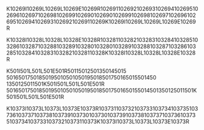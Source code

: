 K10269I10269L10269L10269E10269R10269110269210269310269410269510269610269710269810269910269010269010269910269810269710269610269510269410269310269210269110269K10269I10269L10269L10269E10269R

K10328I10328L10328L10328E10328R10328110328210328310328410328510328610328710328810328910328010328010328910328810328710328610328510328410328310328210328110328K10328I10328L10328L10328E10328R

K501I501L501L501E501R50115012501350145015
50165017501850195010501050195018501750165015501450
1350125011501K501I501L501L501E501R
501650175018501950105010501950185017501650155014501350125011501K501I501L501L501E501R

K10373I10373L10373L10373E10373R10373110373210373310373410373510373610373710373810373910373010373010373910373810373710373610373510373410373310373210373110373K10373I10373L10373L10373E10373R
